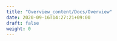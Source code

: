 ```yaml
---
title: "Overview_content/Docs/Overview"
date: 2020-09-16T14:27:21+09:00
draft: false
weight: 0
---
```


